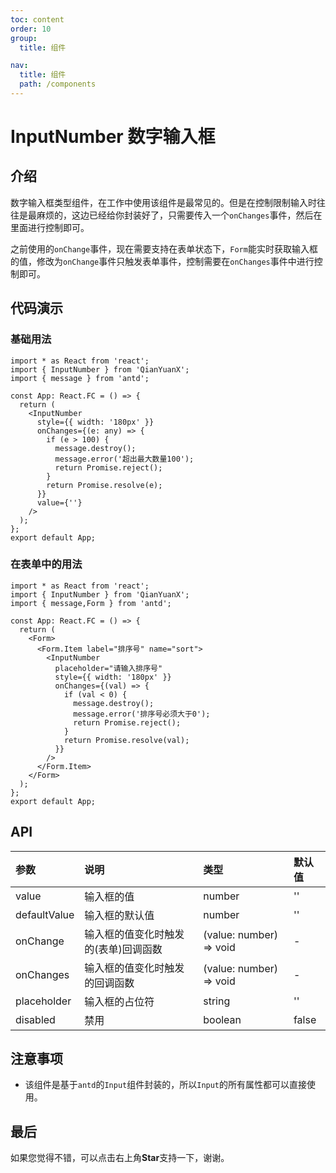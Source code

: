 ```yaml
---
toc: content
order: 10
group:
  title: 组件

nav:
  title: 组件
  path: /components
---
```


# InputNumber 数字输入框

## 介绍

数字输入框类型组件，在工作中使用该组件是最常见的。但是在控制限制输入时往往是最麻烦的，这边已经给你封装好了，只需要传入一个`onChanges`事件，然后在里面进行控制即可。  

之前使用的`onChange`事件，现在需要支持在表单状态下，`Form`能实时获取输入框的值，修改为`onChange`事件只触发表单事件，控制需要在`onChanges`事件中进行控制即可。

## 代码演示

### 基础用法

```tsx
import * as React from 'react';
import { InputNumber } from 'QianYuanX';
import { message } from 'antd';

const App: React.FC = () => {
  return (
    <InputNumber
      style={{ width: '180px' }}
      onChanges={(e: any) => {
        if (e > 100) {
          message.destroy();
          message.error('超出最大数量100');
          return Promise.reject();
        }
        return Promise.resolve(e);
      }}
      value={''}
    />
  );
};
export default App;
```

### 在表单中的用法

```tsx
import * as React from 'react';
import { InputNumber } from 'QianYuanX';
import { message,Form } from 'antd';

const App: React.FC = () => {
  return (
    <Form>
      <Form.Item label="排序号" name="sort">
        <InputNumber
          placeholder="请输入排序号"
          style={{ width: '180px' }}
          onChanges={(val) => {
            if (val < 0) {
              message.destroy();
              message.error('排序号必须大于0');
              return Promise.reject();
            }
            return Promise.resolve(val);
          }}
        />
      </Form.Item>
    </Form>
  );
};
export default App;
```

## API

| 参数         | 说明                           | 类型                    | 默认值 |
| :----------- | :----------------------------- | :---------------------- | :----- |
| value        | 输入框的值                     | number                  | ''     |
| defaultValue | 输入框的默认值                 | number                  | ''     |
| onChange     | 输入框的值变化时触发的(表单)回调函数 | (value: number) => void | -      |
| onChanges    | 输入框的值变化时触发的回调函数 | (value: number) => void | -      |
| placeholder  | 输入框的占位符                 | string                  | ''     |
| disabled     | 禁用                           | boolean                 | false  |

## 注意事项

- 该组件是基于`antd`的`Input`组件封装的，所以`Input`的所有属性都可以直接使用。

## 最后

如果您觉得不错，可以点击右上角**Star**支持一下，谢谢。
